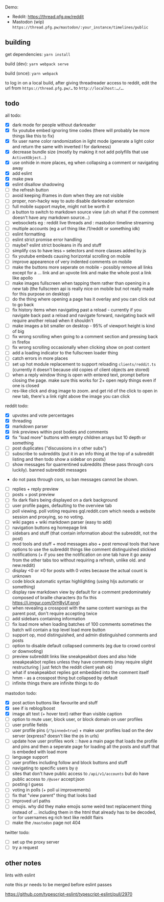 Demo:

-   Reddit: https://thread.pfg.pw/reddit
-   Mastodon (wip) `https://thread.pfg.pw/mastodon/:your_instance/timelines/public`

## building

get dependencies: `yarn install`

build (dev): `yarn webpack serve`

build (once): `yarn webpack`

to log in on a local build, after giving threadreader access to reddit, edit the url from `https://thread.pfg.pw/…` to `http://localhost:…/…`.

## todo

all todo:

-   [x] dark mode for people without darkreader
-   [x] fix youtube embed ignoring time codes (there will probably be more things like this to fix)
-   [x] fix user name color randomization in light mode (generate a light color and return the same with inverted l for darkness)
-   [x] decrease bundle size (mostly by making it not add polyfills that use `ActiveXObject`…)
-   [x] use onhide in more places, eg when collapsing a comment or navigating away
-   [x] add eslint
-   [x] make pwa
-   [x] eslint disallow shadowing
-   [ ] the refresh button
-   [ ] avoid keeping iframes in dom when they are not visible
-   [ ] proper, non-hacky way to auto disable darkreader extension
-   [ ] full mobile support maybe, might not be worth it
-   [ ] a button to switch to markdown source view (uh oh what if the comment doesn't have any markdown source…)
-   [ ] websockets eg : reddit live threads and : mastodon timeline streaming
-   [ ] multiple accounts (eg a url thing like /1/reddit or something idk)
-   [ ] eslint formatting
-   [ ] eslint strict promise error handling
-   [ ] maybe? eslint strict booleans in ifs and stuff
-   [ ] simplify css to have less `>` selectors and more classes added by js
-   [ ] fix youtube embeds causing horizontal scrolling on mobile
-   [ ] improve appearence of very indented comments on mobile
-   [ ] make the buttons more seperate on mobile - possibly remove all links except for a … link and an upvote link and make the whole post a link like apollo
-   [ ] make images fullscreen when tapping them rather than opening in a new tab (the fullscreen api is really nice on mobile but not really made for this purpose on desktop)
-   [ ] do the thing where opening a page has it overlay and you can click out to go back
-   [ ] fix history items when navigating past a reload - currently if you navigate back past a reload and navigate forward, navigating back will require another reload when it shouldn't
-   [ ] make images a bit smaller on desktop - 95% of viewport height is kind of big
-   [ ] fix wrong scrolling when going to a comment section and pressing back in firefox
-   [ ] fix wrong scrolling occasionally when clicking show on post content
-   [ ] add a loading indicator to the fullscreen loader thing
-   [ ] catch errors in more places
-   [ ] set up hot module replacement to support reloading `clients/reddit.ts` (currently it doesn't because old copies of client objects are stored)
-   [ ] when a reply window thing is open with entered text, prompt before closing the page. make sure this works for 2+ open reply things even if one is closed
-   [ ] res-like click and drag image to zoom. and get rid of the click to open in new tab, there's a link right above the image you can click

reddit todo:

-   [x] upvotes and vote percentages
-   [x] threading
-   [x] markdown parser
-   [x] link previews within post bodies and comments
-   [x] fix "load more" buttons with empty children arrays but 10 depth or something
-   [ ] post duplicates ("discussions in x other subs")
-   [ ] subscribe to subreddits (put it in an info thing at the top of a subreddit listing and then todo show a sidebar on posts)
-   [ ] show messages for quarrentined subreddits (these pass through cors luckily). banned subreddit messages
-   do not pass through cors, so ban messages cannot be shown.
-   [ ] replies + reply preview
-   [ ] posts + post preview
-   [ ] fix dark flairs being displayed on a dark background
-   [ ] user profile pages, defaulting to the overview tab
-   [ ] poll viewing. poll voting requires gql.reddit.com which needs a website session and proxying, so no voting.
-   [ ] wiki pages + wiki markdown parser (easy to add)
-   [ ] navigation buttons eg homepage link
-   [ ] sidebars and stuff (that contain information about the subreddit, not the post)
-   [ ] mod tools and stuff + mod messages also + post removal tools that have options to use the subreddit things like comment distinguished stickied
-   [ ] notifications (+ if you see the notification on one tab have it go away from the other tabs too without requiring a refresh, unlike old. and new.reddit)
-   [ ] display <0 or ≤0 for posts with 0 votes because the actual count is unknown
-   [ ] code block automatic syntax highlighting (using hljs automatic or something)
-   [ ] display raw markdown view by default for a comment predominately composed of braille characters (to fix this https://i.imgur.com/0rH8yUf.png)
-   [ ] when revealing a crosspost with the same content warnings as the parent post, don't require accepting twice
-   [ ] add sidebars containing information
-   [ ] fix load more when loading batches of 100 comments sometimes the batch will contain a top level load more button
-   [ ] support op, mod distinguished, and admin distinguished comments and posts
-   [ ] option to disable default collapsed comments (eg due to crowd control or downvoting)
-   [ ] preview subreddit links like sneakpeakbot does and also hide sneakpeakbot replies unless they have comments (may require slight restructuring | just fetch the reddit client yeah ok)
-   [ ] what if sneakpeakbot replies got embedded into the comment itself hmm - as a crosspost thing but collapsed by default
-   [ ] infinite things there are infinite things to do

mastodon todo:

-   [x] post action buttons like favourite and stuff
-   [x] see if is reblog/boost
-   [x] image alt text (+ hover text) rather than visible caption
-   [ ] option to mute user, block user, or block domain on user profiles
-   [ ] user profile fields
-   [ ] user profile pins (`/?pinned=true`) + make user profiles load on the dev server (express? doesn't like the `@`s in urls)
-   [ ] update how user profiles work :: have a main page that loads the profile and pins and then a seperate page for loading all the posts and stuff that is embeded with load more
-   [ ] language support
-   [ ] user profiles including follow and block buttons and stuff
-   [ ] navigating to specific users by `@`
-   [ ] sites that don't have public access to `/api/v1/accounts` but do have public access to `/@user` accept:json
-   [ ] posting I guess
-   [ ] voting in polls (+ poll ui improvements)
-   [ ] fix that "view parent" thing that looks bad
-   [ ] improved url paths
-   [ ] emojis. why did they make emojis some weird text replacement thing instead of … including them in the html that already has to be decoded, or for usernames eg rich text like reddit flairs
-   [ ] make the `/mastodon` page not 404

twitter todo:

-   [ ] set up the proxy server
-   [ ] try a request

## other notes

lints with eslint

note this pr needs to be merged before eslint passes

https://github.com/typescript-eslint/typescript-eslint/pull/2970
